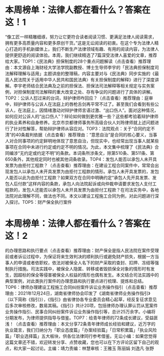 # 本周榜单：法律人都在看什么？答案在这！1

“像工匠一样精雕细琢，努力让它更符合读者阅读习惯、更满足法律人阅读需求，拥有更多高质量内容和更多原创干货。”这是无讼阅读的初衷。在这个专为法律人精心打造的手机新媒体上，我们不断生产法律领域有趣、有用的阅读内容，为法律人提供更舒适的阅读体验。本周，我们继续精选了7篇深受法律人喜爱的文章，推荐给大家。TOP1：《民法典》担保制度的28个重点问题解读（点击查看）推荐理由：本文源自上海财经大学法学院副教授、博士生导师李宇的「民法典担保制度司法解释理解与适用」主题讲座的整理稿，内容主要对与《民法典》同步实施的《最高人民法院关于适用中华人民共和国民法典〉有关担保制度的解释》进行了深度讲解。李宇老师结合民法典及之前的担保法、担保法司法解释等相关规定与实务案例，对担保制度司法解释的重大改变之处、存有争议的问题进行了具体的讲解。TOP2：公诉人怼过来的台词，辩护律师咋回应？（点击查看）推荐理由：庭审中，辩护律师与公诉人在法庭上的唇枪舌剑再平常不过了。甚至我们会看到有些公诉人，在法庭上，因情绪激动对辩护律师言语过激、“出口伤人”。面对这种情况，如何应对公诉人的“出口伤人”？辩论如何做到更优雅一些？这些都考验着辩护律师的执业素养和自身修养。北京市京都律师事务所高级合伙人刘玲律师就上述问题进行了针对性解答，帮助辩护律师从容应对。TOP3：法院观点：关于“合同约定不清”的40条裁判依据（点击查看）推荐理由：“意思自治”是合同的核心要义，当事人对合同事项的约定鲜明地体现了意思自治，但现实中，也经常出现当事人就某些事项在合同中未进行约定或约定不明的情况。为此，本文集中梳理了《民法典》合同编涉“无约定或约定不明”的条款。本词条所涉条文，除第510条、第511条、第650条外，其他规定同时也被其他词条收录。TOP4：发包人能否以承包人未开具发票为由拒付工程款？（点击查看）推荐理由：在建设工程合同案件中，常常会出现发包人以承包人未开具发票为由拒付工程款的情形。承包人未开具发票的，发包人能否以此为由拒付工程款？如果双方在合同中明确约定“承包人先开具发票、发包人后付款”这样内容的条款，承包人向法院起诉或向仲裁申请要求发包人支付工程款的，发包人还能否以承包人未开具发票为由拒付工程款？在司法实务中，各地法院对此理解不同，做法也不同。本文以建设工程施工合同为例，对此问题进行深入探讨。TOP5：财产保全执行案件

# 本周榜单：法律人都在看什么？答案在这！2

的办理思路和执行要点（点击查看）推荐理由：财产保全是指人民法院在案件受理前或者诉讼过程中，为保证将来生效判决的顺利执行或避免财产损失，根据一方当事人的申请或者依职权，依法对被保全人名下的财产采取的查封、扣押、冻结等强制执行措施。司法实践中，被保全人隐匿、转移或者毁损保全对象的情形时有发生，因超标的保全等侵害被保全人权益的情形也偶有发生。本文结合司法实践中的典型案例，对此类执行案件的办理思路和执行要点进行梳理、提炼和总结。TOP6：律师办理建设工程施工合同纠纷案件诉讼业务操作指引（点击查看）推荐理由：2021年12月24日，湖南省律师协会印发了《湖南省律师业务操作指引》（以下简称《指引》），《指引》由省律协各专业委员会精心起草，经反复征求意见后多次审核修改，数易其稿。《指引》共计20项，包括律师办理认罪认罚从宽案件业务操作指引、民事合同纠纷案件诉讼业务操作指引等，总计25万余字。小编将分期发布，为律师提供指导与借鉴。TOP7：给青年律师的72条成长建议，受益匪浅！（点击查看）推荐理由：本文分享72条青年律师成长经验和建议，近万字的执业箴言，我们归纳分为「职业态度篇」「办案经验篇」「日常积累篇」「执业风险篇」「职业选择篇」五大板块，供各位法律同行参考借鉴。无讼小编：如果您觉得这篇文章还不错，欢迎转发分享、点赞收藏，您也可以在下方评论区留下自己的观点，和大家一起讨论。主编：靖力责编：林慧审核：王雅玉 陈丽娟 刘逸凡 张野


